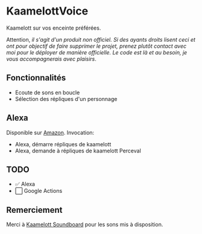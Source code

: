 # KaamelottVoice
Kaamelott sur vos enceinte préférées.

Attention, _il s'agit d'un produit non officiel. Si des ayants droits lisent ceci et ont pour objectif de faire supprimer le projet, prenez plutôt contact avec moi pour le déployer de manière officielle. Le code est là et au besoin, je vous accompagnerais avec plaisirs_.

## Fonctionnalités
- Ecoute de sons en boucle
- Sélection des répliques d'un personnage

## Alexa
Disponible sur [Amazon](https://www.amazon.fr/SCA-R%C3%A9pliques-de-Kaamelott/dp/B08MFD2MN5/ref=sr_1_1?__mk_fr_FR=%C3%85M%C3%85%C5%BD%C3%95%C3%91&dchild=1&keywords=r%C3%A9pliques+de+kaamelott&qid=1604520874&s=digital-skills&sr=1-1).
Invocation:
* Alexa, démarre répliques de kaamelott
* Alexa, demande à répliques de kaamelott Perceval

## TODO
- ✅ Alexa
- ⬜️ Google Actions

## Remerciement
Merci à [Kaamelott Soundboard](https://kaamelott-soundboard.2ec0b4.fr/) pour les sons mis à disposition. 
